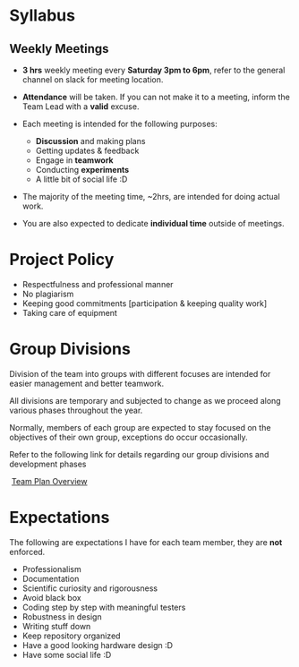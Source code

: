 # Syllabus



## Weekly Meetings

* **3 hrs** weekly meeting every **Saturday 3pm to 6pm**, refer to the general channel on slack for meeting location.

* **Attendance** will be taken. If you can not make it to a meeting, inform the Team Lead with a **valid** excuse.

* Each meeting is intended for the following purposes:
  * **Discussion** and making plans
  * Getting updates & feedback
  * Engage in **teamwork**
  * Conducting **experiments**
  * A little bit of social life :D

* The majority of the meeting time, ~2hrs, are intended for doing actual work.

* You are also expected to dedicate **individual time** outside of meetings.  

  

# Project Policy

* Respectfulness and professional manner
* No plagiarism 
* Keeping good commitments [participation & keeping quality work]
* Taking care of equipment



# Group Divisions

Division of the team into groups with different focuses are intended for easier management and better teamwork. 

All divisions are temporary and subjected to change as we proceed along various phases throughout the year.

Normally, members of each group are expected to stay focused on the objectives of their own group, exceptions do occur occasionally.



Refer to the following link for details regarding our group divisions and development phases

​	[Team Plan Overview]()



# Expectations

The following are expectations I have for each team member, they are **not** enforced. 

* Professionalism
* Documentation
* Scientific curiosity and rigorousness
* Avoid black box
* Coding step by step with meaningful testers
* Robustness in design
* Writing stuff down
* Keep repository organized
* Have a good looking hardware design :D
* Have some social life :D